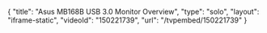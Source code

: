 {
    "title": "Asus MB168B USB 3.0 Monitor Overview",
    "type": "solo",
    "layout": "iframe-static",
    "videoId": "150221739",
    "url": "\/tvpembed\/150221739"
}